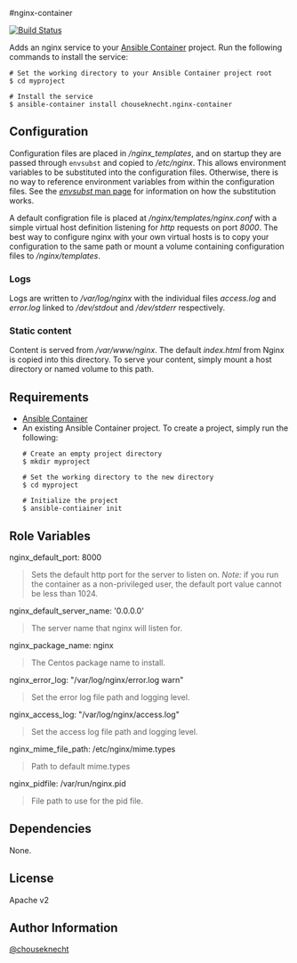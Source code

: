 #nginx-container 

[![Build Status](https://travis-ci.org/chouseknecht/nginx-container.svg?branch=master)](https://travis-ci.org/chouseknecht/nginx-container)

Adds an nginx service to your [Ansible Container](https://github.com/ansible/ansible-container) project. Run the following commands
to install the service:

```
# Set the working directory to your Ansible Container project root
$ cd myproject

# Install the service
$ ansible-container install chouseknecht.nginx-container
```
## Configuration 

Configuration files are placed in */nginx_templates*, and on startup they are passed through `envsubst` and copied to */etc/nginx*. This allows environment variables to be substituted into the configuration files. Otherwise, there is no way to reference environment variables from within the configuration files. See the [*envsubst* man page](https://www.gnu.org/software/gettext/manual/html_node/envsubst-Invocation.html) for information on how the substitution works.

A default configration file is placed at */nginx/templates/nginx.conf* with a simple virtual host definition listening for *http* requests on port *8000*. The best way to configure nginx with your own virtual hosts is to copy your configuration to the same path or mount a volume containing configuration files to */nginx/templates*. 

### Logs

Logs are written to */var/log/nginx* with the individual files *access.log* and *error.log* linked to */dev/stdout* and */dev/stderr* respectively.

### Static content

Content is served from */var/www/nginx*. The default *index.html* from Nginx is copied into this directory. To serve your content, simply mount a host directory or named volume to this path.

## Requirements

- [Ansible Container](https://github.com/ansible/ansible-container)
- An existing Ansible Container project. To create a project, simply run the following:
    ```
    # Create an empty project directory
    $ mkdir myproject

    # Set the working directory to the new directory
    $ cd myproject

    # Initialize the project
    $ ansible-contiainer init
    ```

## Role Variables

nginx_default_port: 8000
> Sets the default http port for the server to listen on. *Note:* if you run the container as a non-privileged user, the default port value cannot be less than 1024.

nginx_default_server_name: '0.0.0.0'
> The server name that nginx will listen for.

nginx_package_name: nginx
> The Centos package name to install.

nginx_error_log: "/var/log/nginx/error.log warn"
> Set the error log file path and logging level. 

nginx_access_log: "/var/log/nginx/access.log"
> Set the access log file path and logging level. 

nginx_mime_file_path: /etc/nginx/mime.types
> Path to default mime.types

nginx_pidfile: /var/run/nginx.pid
> File path to use for the pid file.

## Dependencies

None.

## License

Apache v2

## Author Information

[@chouseknecht](https://github.com/chouseknecht)

